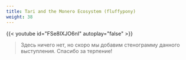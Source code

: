 ```yaml
---
title: Tari and the Monero Ecosystem (fluffypony)
weight: 38
---
```


{{< youtube id="FSe8IXJO6nI" autoplay="false" >}}

>Здесь ничего нет, но скоро мы добавим стенограмму данного выступления. Спасибо за терпение!
